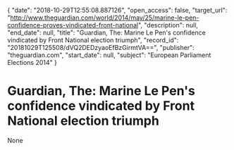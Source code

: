 {
  "date": "2018-10-29T12:55:08.887126", 
  "open_access": false, 
  "target_url": "http://www.theguardian.com/world/2014/may/25/marine-le-pen-confidence-proves-vindicated-front-national", 
  "description": null, 
  "end_date": null, 
  "title": "Guardian, The: Marine Le Pen's confidence vindicated by Front National election triumph", 
  "record_id": "20181029T125508/dVQ2DEDzyaoEfBzGirmtVA==", 
  "publisher": "theguardian.com", 
  "start_date": null, 
  "subject": "European Parliament Elections 2014"
}

# Guardian, The: Marine Le Pen's confidence vindicated by Front National election triumph

None